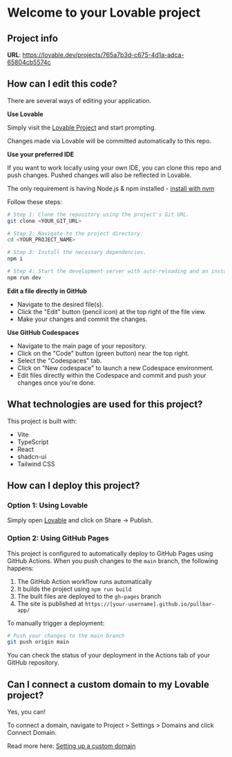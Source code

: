 # Welcome to your Lovable project

## Project info

**URL**: https://lovable.dev/projects/765a7b3d-c675-4d1a-adca-65804cb5574c

## How can I edit this code?

There are several ways of editing your application.

**Use Lovable**

Simply visit the [Lovable Project](https://lovable.dev/projects/765a7b3d-c675-4d1a-adca-65804cb5574c) and start prompting.

Changes made via Lovable will be committed automatically to this repo.

**Use your preferred IDE**

If you want to work locally using your own IDE, you can clone this repo and push changes. Pushed changes will also be reflected in Lovable.

The only requirement is having Node.js & npm installed - [install with nvm](https://github.com/nvm-sh/nvm#installing-and-updating)

Follow these steps:

```sh
# Step 1: Clone the repository using the project's Git URL.
git clone <YOUR_GIT_URL>

# Step 2: Navigate to the project directory.
cd <YOUR_PROJECT_NAME>

# Step 3: Install the necessary dependencies.
npm i

# Step 4: Start the development server with auto-reloading and an instant preview.
npm run dev
```

**Edit a file directly in GitHub**

- Navigate to the desired file(s).
- Click the "Edit" button (pencil icon) at the top right of the file view.
- Make your changes and commit the changes.

**Use GitHub Codespaces**

- Navigate to the main page of your repository.
- Click on the "Code" button (green button) near the top right.
- Select the "Codespaces" tab.
- Click on "New codespace" to launch a new Codespace environment.
- Edit files directly within the Codespace and commit and push your changes once you're done.

## What technologies are used for this project?

This project is built with:

- Vite
- TypeScript
- React
- shadcn-ui
- Tailwind CSS

## How can I deploy this project?

### Option 1: Using Lovable

Simply open [Lovable](https://lovable.dev/projects/765a7b3d-c675-4d1a-adca-65804cb5574c) and click on Share -> Publish.

### Option 2: Using GitHub Pages

This project is configured to automatically deploy to GitHub Pages using GitHub Actions. When you push changes to the `main` branch, the following happens:

1. The GitHub Action workflow runs automatically
2. It builds the project using `npm run build`
3. The built files are deployed to the `gh-pages` branch
4. The site is published at `https://[your-username].github.io/pullbar-app/`

To manually trigger a deployment:

```sh
# Push your changes to the main branch
git push origin main
```

You can check the status of your deployment in the Actions tab of your GitHub repository.

## Can I connect a custom domain to my Lovable project?

Yes, you can!

To connect a domain, navigate to Project > Settings > Domains and click Connect Domain.

Read more here: [Setting up a custom domain](https://docs.lovable.dev/tips-tricks/custom-domain#step-by-step-guide)

